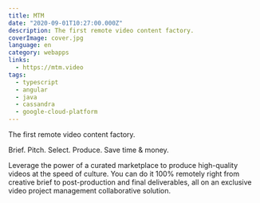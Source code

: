 ```yaml
---
title: MTM
date: "2020-09-01T10:27:00.000Z"
description: The first remote video content factory.
coverImage: cover.jpg
language: en
category: webapps
links:
  - https://mtm.video
tags:
  - typescript
  - angular
  - java
  - cassandra
  - google-cloud-platform
---
```


The first remote video content factory.

Brief. Pitch. Select. Produce. Save time & money.

Leverage the power of a curated marketplace to produce high-quality videos at the speed of culture. You can do it 100% remotely right from creative brief to post-production and final deliverables, all on an exclusive video project management collaborative solution.
